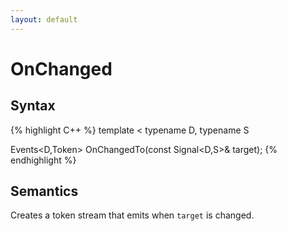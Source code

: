 ```yaml
---
layout: default
---
```

# OnChanged

## Syntax
{% highlight C++ %}
template
<
    typename D,
    typename S
>
Events<D,Token> OnChangedTo(const Signal<D,S>& target);
{% endhighlight %}

## Semantics
Creates a token stream that emits when `target` is changed.
